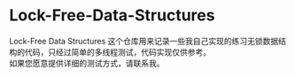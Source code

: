 # Lock-Free-Data-Structures
Lock-Free Data Structures
这个仓库用来记录一些我自己实现的练习无锁数据结构的代码，只经过简单的多线程测试，代码实现仅供参考。  
如果您愿意提供详细的测试方式，请联系我。
